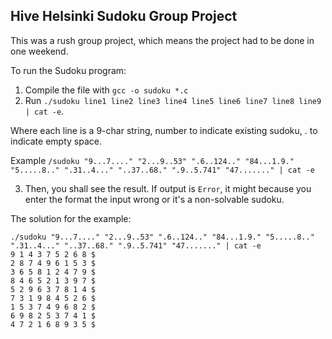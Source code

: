 ## Hive Helsinki Sudoku Group Project

This was a rush group project, which means the project had to be done in one weekend.

To run the Sudoku program:
1. Compile the file with `gcc -o sudoku *.c`
2. Run `./sudoku line1 line2 line3 line4 line5 line6 line7 line8 line9 | cat -e`. 

Where each line is a 9-char string, number to indicate existing sudoku, . to indicate empty space. 

Example `/sudoku "9...7...." "2...9..53" ".6..124.." "84...1.9." "5.....8.." ".31..4..." "..37..68." ".9..5.741" "47......." | cat -e`

3. Then, you shall see the result. If output is  `Error`, it might because you enter the format the input wrong or it's a non-solvable sudoku. 

The solution for the example:
```
./sudoku "9...7...." "2...9..53" ".6..124.." "84...1.9." "5.....8.." ".31..4..." "..37..68." ".9..5.741" "47......." | cat -e
9 1 4 3 7 5 2 6 8 $
2 8 7 4 9 6 1 5 3 $
3 6 5 8 1 2 4 7 9 $
8 4 6 5 2 1 3 9 7 $
5 2 9 6 3 7 8 1 4 $
7 3 1 9 8 4 5 2 6 $
1 5 3 7 4 9 6 8 2 $
6 9 8 2 5 3 7 4 1 $
4 7 2 1 6 8 9 3 5 $
```
